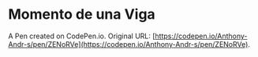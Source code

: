 # Momento de una Viga

A Pen created on CodePen.io. Original URL: [https://codepen.io/Anthony-Andr-s/pen/ZENoRVe](https://codepen.io/Anthony-Andr-s/pen/ZENoRVe).

